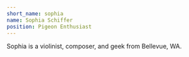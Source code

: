 ```yaml
---
short_name: sophia
name: Sophia Schiffer
position: Pigeon Enthusiast
---
```

Sophia is a violinist, composer, and geek from Bellevue, WA.